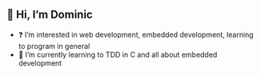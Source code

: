 ## 👋 Hi, I’m Dominic
- ❓ I’m interested in web development, embedded development, learning to program in general
- 🌱 I’m currently learning to TDD in C and all about embedded development

<!---
Iguanx/Iguanx is a ✨ special ✨ repository because its `README.md` (this file) appears on your GitHub profile.
You can click the Preview link to take a look at your changes.
--->
